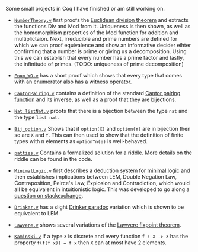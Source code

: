Some small projects in Coq I have finished or am still working on.

- [`NumberTheory.v`](/NumberTheory.v) first proofs the [Euclidean division theorem](https://en.wikipedia.org/wiki/Euclidean_division#Division_theorem) and extracts the functions Div and Mod from it. Uniqueness is then shown, as well as the homomorphism properties of the Mod function for addition and multiplictaion. Next, irreducible and prime numbers are defined for which we can proof equivalence and show an informative decider eihter confirming that a number is prime or giving us a decomposition. Using this we can establish that every number has a prime factor and lastly, the infinitude of primes. (TODO: uniqueness of prime decomposition)

- [`Enum_WO.v`](/Enum_WO.v) has a short proof which shows that every type that comes with an enumerator also has a witness operator.

- [`CantorPairing.v`](/CantorPairing.v) contains a definition of the standard [Cantor pairing function](https://en.wikipedia.org/wiki/Pairing_function#Cantor_pairing_function) and its inverse, as well as a proof that they are bijections.

- [`Nat_listNat.v`](/Nat_listNat.v) proofs that there is a bijection between the type `nat` and the type `list nat`.

- [`Bij_option.v`](/Bij_option.v) Shows that if `option(X)` and `option(Y)` are in bijection then so are `X` and `Y`. This can then used to show that the definition of finite types with n elements as `option^n(⊥)` is well-behaved.

- [`patties.v`](/patties.v) Contains a formalized solution for a riddle. More details on the riddle can be found in the code.

- [`MinimalLogic.v`](/MinimalLogic.v) first describes a deduction system for [minimal logic](https://en.wikipedia.org/wiki/Minimal_logic) and then establishes implications between LEM, Double Negation Law, Contraposition, Peirce's Law, Explosion and Contradiction, which would all be equivalent in intuitionistic logic. This was developed to go along a [question on stackexchange](https://math.stackexchange.com/questions/3758195/excluded-middle-double-negation-contraposition-and-peirces-law-in-minimal-log).

- [`Drinker.v`](/Drinker.v) has a slight [Drinker paradox](https://en.wikipedia.org/wiki/Drinker_paradox) variation which is shown to be equivalent to LEM.

- [`Lawvere.v`](/Lawvere.v) shows several variations of the [Lawvere fixpoint theorem](https://ncatlab.org/nlab/show/Lawvere's+fixed+point+theorem).

- [`Kaminski.v`](/Kaminski.v) If a type `X` is discrete and every function `f : X -> X` has the property `f(f(f x)) = f x` then `X` can at most have 2 elements.

